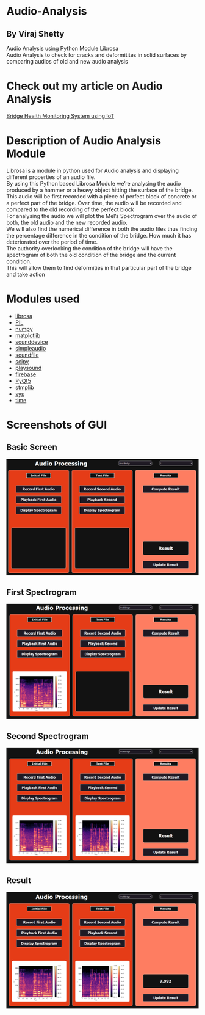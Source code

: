 # Audio-Analysis
## By Viraj Shetty
Audio Analysis using Python Module Librosa <br/>
Audio Analysis to check for cracks and deformitites in solid surfaces by comparing audios of old and new audio analysis <br/>

# Check out my article on Audio Analysis
[Bridge Health Monitoring System using IoT](https://dev.to/virajvshetty/bridge-health-monitoring-system-using-iot-2cfc)

# Description of Audio Analysis Module
Librosa is a module in python used for Audio analysis and displaying different properties of an audio file.<br/>
By using this Python based Librosa Module we’re analysing the audio produced by a hammer or a heavy object hitting the surface of the bridge.<br/>
This audio will be first recorded with a piece of perfect block of concrete or a perfect part of the bridge. Over time, the audio will be recorded and compared to the old recording of the perfect block <br/>
For analysing the audio we will plot the Mel’s Spectrogram over the audio of both, the old audio and the new recorded audio. <br/>
We will also find the numerical difference in both the audio files thus finding the percentage difference in the condition of the bridge. How much it has deteriorated over the period of time. <br/>
The authority overlooking the condition of the bridge will have the spectrogram of both the old condition of the bridge and the current condition. <br/>
This will allow them to find deformities in that particular part of the bridge and take action <br/>

# Modules used
- [librosa](https://pypi.org/project/librosa/)
- [PIL](https://pypi.org/project/Pillow/)
- [numpy](https://pypi.org/project/numpy/)
- [matplotlib](https://pypi.org/project/matplotlib/)
- [sounddevice](https://pypi.org/project/sounddevice/)
- [simpleaudio](https://pypi.org/project/simpleaudio/)
- [soundfile](https://pypi.org/project/SoundFile/)
- [scipy](https://pypi.org/project/scipy/)
- [playsound](https://pypi.org/project/playsound/)
- [firebase](https://pypi.org/project/firebase/)
- [PyQt5](https://pypi.org/project/PyQt5/)
- [stmplib](https://docs.python.org/3/library/smtplib.html)
- [sys](https://docs.python.org/3/library/sys.html)
- [time](https://docs.python.org/3/library/time.html?highlight=time#module-time)

# Screenshots of GUI

## Basic Screen
![BasicScreen](https://github.com/Bridge-Health-Monitoring-System/Audio-Analysis/blob/master/outputs/Basic%20Screen.png)
<br/>
## First Spectrogram
![FirstSpectrogram](https://github.com/Bridge-Health-Monitoring-System/Audio-Analysis/blob/master/outputs/First%20Spectrogram.png)
<br/>
## Second Spectrogram
![SecondSpectrogram](https://github.com/Bridge-Health-Monitoring-System/Audio-Analysis/blob/master/outputs/Second%20Spectrogram.png)
<br/>
## Result
![Result](https://github.com/Bridge-Health-Monitoring-System/Audio-Analysis/blob/master/outputs/Result.png)
<br/>
